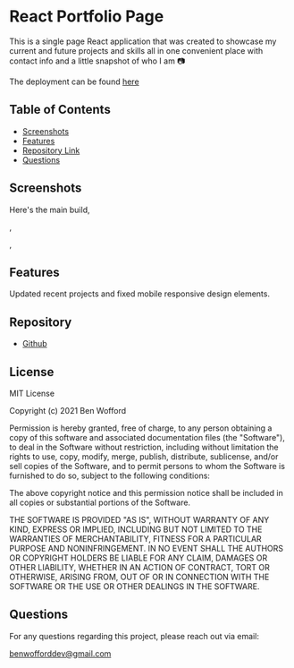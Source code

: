 # React Portfolio Page

This is a single page React application that was created to showcase my current and future projects and skills all in one convenient place with contact info and a little snapshot of who I am 📷

The deployment can be found [here](TODO:)

## Table of Contents

- [Screenshots ](#Screenshots)
- [Features](#Features)
- [Repository Link](#Repository)
- [Questions](#Questions)

## Screenshots

Here's the main build,
<img src=" " />

,
<img src=" " />

,
<img src=" " />

## Features

Updated recent projects and fixed mobile responsive design elements.

## Repository

- [Github](TODO:)

## License

MIT License

Copyright (c) 2021 Ben Wofford

Permission is hereby granted, free of charge, to any person obtaining a copy
of this software and associated documentation files (the "Software"), to deal
in the Software without restriction, including without limitation the rights
to use, copy, modify, merge, publish, distribute, sublicense, and/or sell
copies of the Software, and to permit persons to whom the Software is
furnished to do so, subject to the following conditions:

The above copyright notice and this permission notice shall be included in all
copies or substantial portions of the Software.

THE SOFTWARE IS PROVIDED "AS IS", WITHOUT WARRANTY OF ANY KIND, EXPRESS OR
IMPLIED, INCLUDING BUT NOT LIMITED TO THE WARRANTIES OF MERCHANTABILITY,
FITNESS FOR A PARTICULAR PURPOSE AND NONINFRINGEMENT. IN NO EVENT SHALL THE
AUTHORS OR COPYRIGHT HOLDERS BE LIABLE FOR ANY CLAIM, DAMAGES OR OTHER
LIABILITY, WHETHER IN AN ACTION OF CONTRACT, TORT OR OTHERWISE, ARISING FROM,
OUT OF OR IN CONNECTION WITH THE SOFTWARE OR THE USE OR OTHER DEALINGS IN THE
SOFTWARE.

## Questions

For any questions regarding this project, please reach out via email:

benwofforddev@gmail.com
